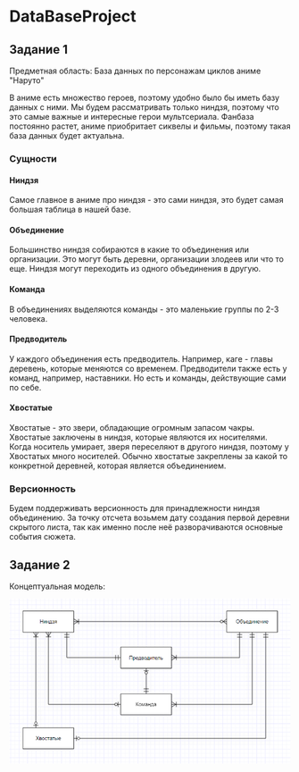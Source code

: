 # DataBaseProject

## Задание 1

Предметная область: База данных по персонажам циклов аниме "Наруто"

В аниме есть множество героев, поэтому удобно было бы иметь базу данных с ними. 
Мы будем рассматривать только ниндзя, поэтому что это самые важные и интересные герои мультсериала.
Фанбаза постоянно растет, аниме приобритает сиквелы и фильмы, поэтому такая база данных будет актуальна.

### Сущности

#### Ниндзя
Самое главное в аниме про ниндзя - это сами ниндзя, это будет самая большая таблица в нашей базе. 

#### Объединение
Большинство ниндзя собираются в какие то объединения или организации. Это могут быть деревни,
организации злодеев или что то еще. Ниндзя могут переходить из одного объединения в другую.

#### Команда
В объединениях выделяются команды - это маленькие группы по 2-3 человека.

#### Предводитель
У каждого объединения есть предводитель. Например, каге - главы деревень, которые меняются со временем.
Предводители также есть у команд, например, наставники. Но есть и команды, действующие сами по себе.

#### Хвостатые
Хвостатые - это звери, обладающие огромным запасом чакры. Хвостатые заключены в ниндзя, которые являются их носителями. 
Когда носитель умирает, зверя переселяют в другого ниндзя, поэтому у Хвостатых много носителей.
Обычно хвостатые закреплены за какой то конкретной деревней, которая является объединением.

### Версионность

Будем поддерживать версионность для принадлежности ниндзя объединению. 
За точку отсчета возьмем дату создания первой деревни скрытого листа,
так как именно после неё разворачиваются основные события сюжета.

## Задание 2

Концептуальная модель:

![image info](./Concept_model.png)